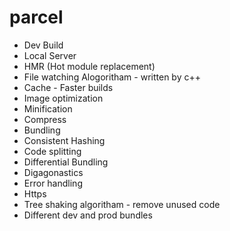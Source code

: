 # parcel
  - Dev Build
  - Local Server
  - HMR (Hot module replacement)
  - File watching Alogoritham - written by c++
  - Cache - Faster builds 
  - Image optimization
  - Minification
  - Compress
  - Bundling
  - Consistent Hashing
  - Code splitting
  - Differential Bundling
  - Digagonastics
  - Error handling
  - Https
  - Tree shaking algoritham - remove unused code
  - Different dev and prod bundles

